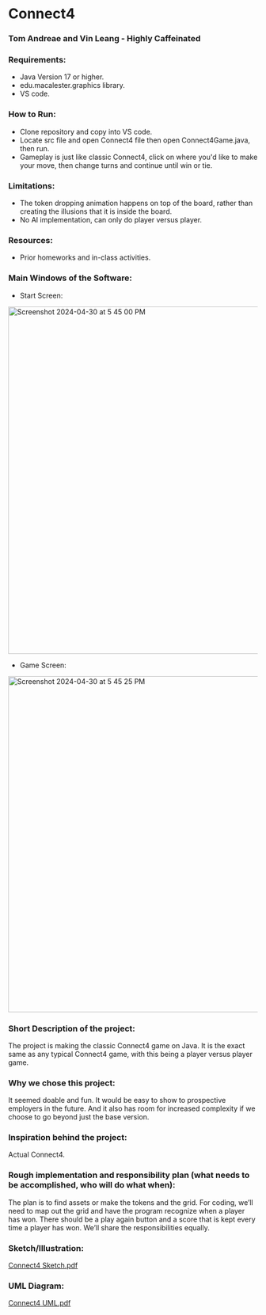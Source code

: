 # Connect4
### Tom Andreae and Vin Leang - Highly Caffeinated


### Requirements:
- Java Version 17 or higher.
- edu.macalester.graphics library.
- VS code.

### How to Run:
- Clone repository and copy into VS code.
- Locate src file and open Connect4 file then open Connect4Game.java, then run.
- Gameplay is just like classic Connect4, click on where you'd like to make your move, then change turns and continue until win or tie.

### Limitations:
- The token dropping animation happens on top of the board, rather than creating the illusions that it is inside the board.
- No AI implementation, can only do player versus player.

### Resources:
- Prior homeworks and in-class activities. 

### Main Windows of the Software:
- Start Screen:
<img width="702" alt="Screenshot 2024-04-30 at 5 45 00 PM" src="https://github.com/mac-comp127-s24-alhashim/project-tom_vin_project/assets/96271963/e0602c1d-137c-4343-aa42-70deacc949a1">

- Game Screen:
<img width="679" alt="Screenshot 2024-04-30 at 5 45 25 PM" src="https://github.com/mac-comp127-s24-alhashim/project-tom_vin_project/assets/96271963/93632e11-839b-405d-857e-0d795a7e8dfe">




### Short Description of the project:
The project is making the classic Connect4 game on Java. It is the exact same as any typical Connect4 game, with this being a player versus player game.

### Why we chose this project:
It seemed doable and fun. It would be easy to show to prospective employers in the future. And it also has room for increased complexity if we choose to go beyond just the base version.

### Inspiration behind the project:
Actual Connect4.

### Rough implementation and responsibility plan (what needs to be accomplished, who will do what when):
The plan is to find assets or make the tokens and the grid. For coding, we’ll need to map out the grid and have the program recognize when a player has won. There should be a play again button and a score that is kept every time a player has won. We’ll share the responsibilities equally.

### Sketch/Illustration: 
[Connect4 Sketch.pdf](https://github.com/mac-comp127-s24-alhashim/project-tom_vin_project/files/15151759/Connect4.Sketch.pdf)

### UML Diagram: 
[Connect4 UML.pdf](https://github.com/mac-comp127-s24-alhashim/project-tom_vin_project/files/15151758/Connect4.UML.pdf)


